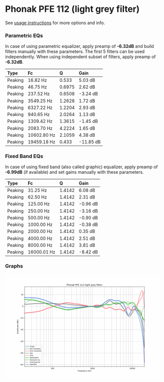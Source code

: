 # Phonak PFE 112 (light grey filter)
See [usage instructions](https://github.com/jaakkopasanen/AutoEq#usage) for more options and info.

### Parametric EQs
In case of using parametric equalizer, apply preamp of **-6.32dB** and build filters manually
with these parameters. The first 5 filters can be used independently.
When using independent subset of filters, apply preamp of **-6.32dB**.

| Type    | Fc          |      Q | Gain      |
|:--------|:------------|:-------|:----------|
| Peaking | 16.82 Hz    | 0.533  | 5.03 dB   |
| Peaking | 46.75 Hz    | 0.6975 | 2.62 dB   |
| Peaking | 237.52 Hz   | 0.6508 | -3.24 dB  |
| Peaking | 3549.25 Hz  | 1.2628 | 1.72 dB   |
| Peaking | 6327.22 Hz  | 1.2204 | 2.93 dB   |
| Peaking | 940.65 Hz   | 2.0264 | 1.13 dB   |
| Peaking | 1309.42 Hz  | 1.3615 | -1.45 dB  |
| Peaking | 2083.70 Hz  | 4.2224 | 1.65 dB   |
| Peaking | 10602.80 Hz | 2.1059 | 4.38 dB   |
| Peaking | 19459.18 Hz | 0.433  | -11.85 dB |

### Fixed Band EQs
In case of using fixed band (also called graphic) equalizer, apply preamp of **-6.99dB**
(if available) and set gains manually with these parameters.

| Type    | Fc          |      Q | Gain     |
|:--------|:------------|:-------|:---------|
| Peaking | 31.25 Hz    | 1.4142 | 6.08 dB  |
| Peaking | 62.50 Hz    | 1.4142 | 2.31 dB  |
| Peaking | 125.00 Hz   | 1.4142 | -0.96 dB |
| Peaking | 250.00 Hz   | 1.4142 | -3.16 dB |
| Peaking | 500.00 Hz   | 1.4142 | -0.90 dB |
| Peaking | 1000.00 Hz  | 1.4142 | -0.38 dB |
| Peaking | 2000.00 Hz  | 1.4142 | 0.35 dB  |
| Peaking | 4000.00 Hz  | 1.4142 | 2.51 dB  |
| Peaking | 8000.00 Hz  | 1.4142 | 3.81 dB  |
| Peaking | 16000.01 Hz | 1.4142 | -8.42 dB |

### Graphs
![](./Phonak%20PFE%20112%20(light%20grey%20filter).png)